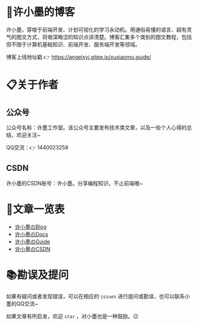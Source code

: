 # 📑许小墨的博客

许小墨，穿梭于前端开发、计划可视化的学习永动机。用通俗易懂的语言、超有灵气的图文方式，将艰深晦涩的知识点讲清楚。博客汇集多个类别的图文教程，包括但不限于计算机基础知识、前端开发、服务端开发等领域。

博客上线地址戳 👉 https://angelxyj.gitee.io/xuxiaomo.guide/

# 📋关于作者

## 公众号

公众号名称：许墨工作室。该公众号主要发布技术类文章，以及一些个人心得的总结，欢迎关注~

QQ交流：👉 1440023258

## CSDN

许小墨的CSDN账号：许小墨。分享编程知识，不止前端嗷~

# 📝文章一览表

- [许小墨のBlog](https://angelxyj.gitee.io/xuxiaomo.blog)
- [许小墨のDocs](https://angelxyj.gitee.io/xuxiaomo.docs)
- [许小墨のGuide](https://angelxyj.gitee.io/xuxiaomo.guide)
- [许小墨のCSDN](https://blog.csdn.net/qq_60306931)

# 📚勘误及提问

如果有疑问或者发现错误，可以在相应的 `issues` 进行提问或勘误，也可以联系小墨的QQ交流~

如果文章有所启发，欢迎 `star` ，对小墨也是一种鼓励。😉



